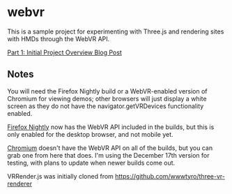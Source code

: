 # webvr
This is a sample project for experimenting with Three.js and rendering sites with HMDs through the WebVR API.

[Part 1: Initial Project Overview Blog Post](http://livierickson.com/2015/01/24/experiments-in-webvr-part-1/)

## Notes
You will need the Firefox Nightly build or a WebVR-enabled version of Chromium for viewing demos; other browsers will just display a white screen as they do not have the navigator.getVRDevices functionality enabled.

[Firefox Nightly](https://nightly.mozilla.org/) now has the WebVR API included in the builds, but this is only enabled for the desktop browser, and not mobile yet.

[Chromium](https://drive.google.com/folderview?id=0BzudLt22BqGRbW9WTHMtOWMzNjQ)  doesn't have the WebVR API on all of the builds, but you can grab one from here that does. I'm using the December 17th version for testing, with plans to update when newer builds come out.

VRRender.js was initially cloned from https://github.com/wwwtyro/three-vr-renderer
